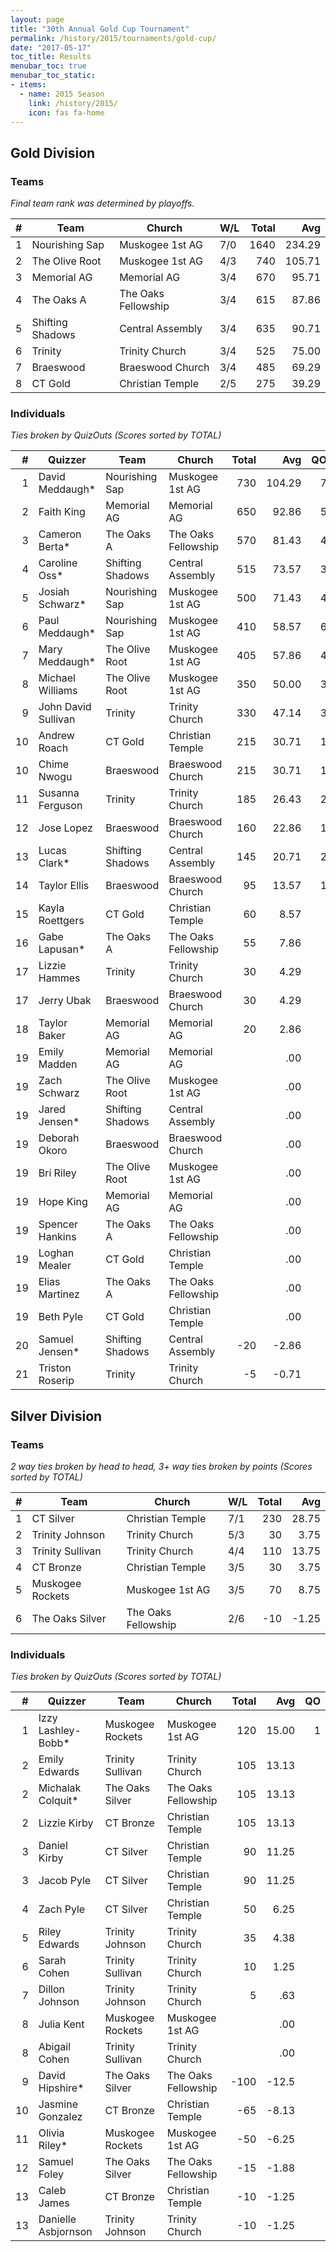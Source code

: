 ```yaml
---
layout: page
title: "30th Annual Gold Cup Tournament"
permalink: /history/2015/tournaments/gold-cup/
date: "2017-05-17"
toc_title: Results
menubar_toc: true
menubar_toc_static:
- items:
  - name: 2015 Season
    link: /history/2015/
    icon: fas fa-home
---
```


## Gold Division

### Teams

*Final team rank was determined by playoffs.*

| # | Team             | Church              | W/L | Total | Avg    |
|--:|------------------|---------------------|-----|------:|-------:|
| 1 | Nourishing Sap   | Muskogee 1st AG     | 7/0 | 1640  | 234.29 |
| 2 | The Olive Root   | Muskogee 1st AG     | 4/3 | 740   | 105.71 |
| 3 | Memorial AG      | Memorial AG         | 3/4 | 670   | 95.71  |
| 4 | The Oaks A       | The Oaks Fellowship | 3/4 | 615   | 87.86  |
| 5 | Shifting Shadows | Central Assembly    | 3/4 | 635   | 90.71  |
| 6 | Trinity          | Trinity Church      | 3/4 | 525   | 75.00  |
| 7 | Braeswood        | Braeswood Church    | 3/4 | 485   | 69.29  |
| 8 | CT Gold          | Christian Temple    | 2/5 | 275   | 39.29  |

### Individuals

*Ties broken by QuizOuts (Scores sorted by TOTAL)*

| #  | Quizzer             | Team             | Church              | Total | Avg    | QO |
|---:|---------------------|------------------|---------------------|------:|-------:|---:|
| 1  | David Meddaugh\*    | Nourishing Sap   | Muskogee 1st AG     | 730   | 104.29 | 7  |
| 2  | Faith King          | Memorial AG      | Memorial AG         | 650   | 92.86  | 5  |
| 3  | Cameron Berta\*     | The Oaks A       | The Oaks Fellowship | 570   | 81.43  | 4  |
| 4  | Caroline Oss\*      | Shifting Shadows | Central Assembly    | 515   | 73.57  | 3  |
| 5  | Josiah Schwarz\*    | Nourishing Sap   | Muskogee 1st AG     | 500   | 71.43  | 4  |
| 6  | Paul Meddaugh\*     | Nourishing Sap   | Muskogee 1st AG     | 410   | 58.57  | 6  |
| 7  | Mary Meddaugh\*     | The Olive Root   | Muskogee 1st AG     | 405   | 57.86  | 4  |
| 8  | Michael Williams    | The Olive Root   | Muskogee 1st AG     | 350   | 50.00  | 3  |
| 9  | John David Sullivan | Trinity          | Trinity Church      | 330   | 47.14  | 3  |
| 10 | Andrew Roach        | CT Gold          | Christian Temple    | 215   | 30.71  | 1  |
| 10 | Chime Nwogu         | Braeswood        | Braeswood Church    | 215   | 30.71  | 1  |
| 11 | Susanna Ferguson    | Trinity          | Trinity Church      | 185   | 26.43  | 2  |
| 12 | Jose Lopez          | Braeswood        | Braeswood Church    | 160   | 22.86  | 1  |
| 13 | Lucas Clark\*       | Shifting Shadows | Central Assembly    | 145   | 20.71  | 2  |
| 14 | Taylor Ellis        | Braeswood        | Braeswood Church    | 95    | 13.57  | 1  |
| 15 | Kayla Roettgers     | CT Gold          | Christian Temple    | 60    | 8.57   |    |
| 16 | Gabe Lapusan\*      | The Oaks A       | The Oaks Fellowship | 55    | 7.86   |    |
| 17 | Lizzie Hammes       | Trinity          | Trinity Church      | 30    | 4.29   |    |
| 17 | Jerry Ubak          | Braeswood        | Braeswood Church    | 30    | 4.29   |    |
| 18 | Taylor Baker        | Memorial AG      | Memorial AG         | 20    | 2.86   |    |
| 19 | Emily Madden        | Memorial AG      | Memorial AG         |       | .00    |    |
| 19 | Zach Schwarz        | The Olive Root   | Muskogee 1st AG     |       | .00    |    |
| 19 | Jared Jensen\*      | Shifting Shadows | Central Assembly    |       | .00    |    |
| 19 | Deborah Okoro       | Braeswood        | Braeswood Church    |       | .00    |    |
| 19 | Bri Riley           | The Olive Root   | Muskogee 1st AG     |       | .00    |    |
| 19 | Hope King           | Memorial AG      | Memorial AG         |       | .00    |    |
| 19 | Spencer Hankins     | The Oaks A       | The Oaks Fellowship |       | .00    |    |
| 19 | Loghan Mealer       | CT Gold          | Christian Temple    |       | .00    |    |
| 19 | Elias Martinez      | The Oaks A       | The Oaks Fellowship |       | .00    |    |
| 19 | Beth Pyle           | CT Gold          | Christian Temple    |       | .00    |    |
| 20 | Samuel Jensen\*     | Shifting Shadows | Central Assembly    | -20   | -2.86  |    |
| 21 | Triston Roserip     | Trinity          | Trinity Church      | -5    | -0.71  |    |


## Silver Division

### Teams

*2 way ties broken by head to head, 3+ way ties broken by points (Scores sorted by TOTAL)*

| # | Team             | Church              | W/L | Total | Avg   |
|--:|------------------|---------------------|-----|------:|------:|
| 1 | CT Silver        | Christian Temple    | 7/1 | 230   | 28.75 |
| 2 | Trinity Johnson  | Trinity Church      | 5/3 | 30    | 3.75  |
| 3 | Trinity Sullivan | Trinity Church      | 4/4 | 110   | 13.75 |
| 4 | CT Bronze        | Christian Temple    | 3/5 | 30    | 3.75  |
| 5 | Muskogee Rockets | Muskogee 1st AG     | 3/5 | 70    | 8.75  |
| 6 | The Oaks Silver  | The Oaks Fellowship | 2/6 | -10   | -1.25 |

### Individuals

*Ties broken by QuizOuts (Scores sorted by TOTAL)*

| #  | Quizzer             | Team             | Church              | Total | Avg   | QO |
|---:|---------------------|------------------|---------------------|------:|------:|---:|
| 1  | Izzy Lashley-Bobb\* | Muskogee Rockets | Muskogee 1st AG     | 120   | 15.00 | 1  |
| 2  | Emily Edwards       | Trinity Sullivan | Trinity Church      | 105   | 13.13 |    |
| 2  | Michalak Colquit\*  | The Oaks Silver  | The Oaks Fellowship | 105   | 13.13 |    |
| 2  | Lizzie Kirby        | CT Bronze        | Christian Temple    | 105   | 13.13 |    |
| 3  | Daniel Kirby        | CT Silver        | Christian Temple    | 90    | 11.25 |    |
| 3  | Jacob Pyle          | CT Silver        | Christian Temple    | 90    | 11.25 |    |
| 4  | Zach Pyle           | CT Silver        | Christian Temple    | 50    | 6.25  |    |
| 5  | Riley Edwards       | Trinity Johnson  | Trinity Church      | 35    | 4.38  |    |
| 6  | Sarah Cohen         | Trinity Sullivan | Trinity Church      | 10    | 1.25  |    |
| 7  | Dillon Johnson      | Trinity Johnson  | Trinity Church      | 5     | .63   |    |
| 8  | Julia Kent          | Muskogee Rockets | Muskogee 1st AG     |       | .00   |    |
| 8  | Abigail Cohen       | Trinity Sullivan | Trinity Church      |       | .00   |    |
| 9  | David Hipshire\*    | The Oaks Silver  | The Oaks Fellowship | -100  | -12.5 |    |
| 10 | Jasmine Gonzalez    | CT Bronze        | Christian Temple    | -65   | -8.13 |    |
| 11 | Olivia Riley\*      | Muskogee Rockets | Muskogee 1st AG     | -50   | -6.25 |    |
| 12 | Samuel Foley        | The Oaks Silver  | The Oaks Fellowship | -15   | -1.88 |    |
| 13 | Caleb James         | CT Bronze        | Christian Temple    | -10   | -1.25 |    |
| 13 | Danielle Asbjornson | Trinity Johnson  | Trinity Church      | -10   | -1.25 |    |

